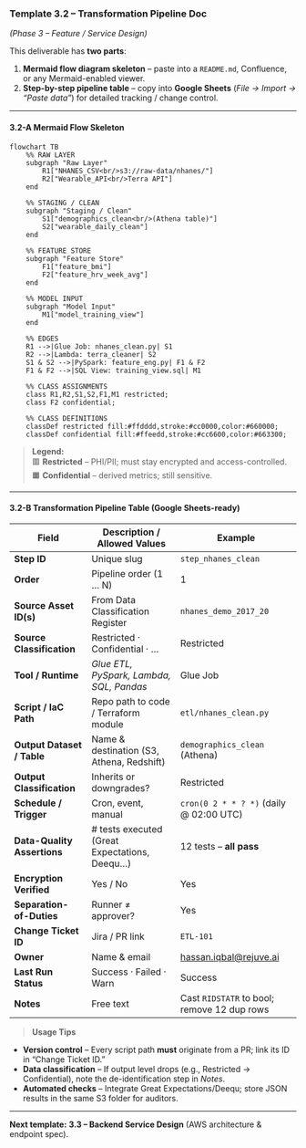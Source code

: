 ### Template **3.2 – Transformation Pipeline Doc**

_(Phase 3 – Feature / Service Design)_

This deliverable has **two parts**:

1. **Mermaid flow diagram skeleton** – paste into a `README.md`, Confluence, or any Mermaid-enabled viewer.
2. **Step-by-step pipeline table** – copy into **Google Sheets** (_File → Import → “Paste data”_) for detailed tracking / change control.
    

---

#### 3.2-A Mermaid Flow Skeleton

```mermaid
flowchart TB
    %% RAW LAYER
    subgraph "Raw Layer"
        R1["NHANES_CSV<br/>s3://raw-data/nhanes/"]
        R2["Wearable_API<br/>Terra API"]
    end

    %% STAGING / CLEAN
    subgraph "Staging / Clean"
        S1["demographics_clean<br/>(Athena table)"]
        S2["wearable_daily_clean"]
    end

    %% FEATURE STORE
    subgraph "Feature Store"
        F1["feature_bmi"]
        F2["feature_hrv_week_avg"]
    end

    %% MODEL INPUT
    subgraph "Model Input"
        M1["model_training_view"]
    end

    %% EDGES
    R1 -->|Glue Job: nhanes_clean.py| S1
    R2 -->|Lambda: terra_cleaner| S2
    S1 & S2 -->|PySpark: feature_eng.py| F1 & F2
    F1 & F2 -->|SQL View: training_view.sql| M1

    %% CLASS ASSIGNMENTS
    class R1,R2,S1,S2,F1,M1 restricted;
    class F2 confidential;

    %% CLASS DEFINITIONS
    classDef restricted fill:#ffdddd,stroke:#cc0000,color:#660000;
    classDef confidential fill:#ffeedd,stroke:#cc6600,color:#663300;

```

> **Legend:**  
> 🟥 **Restricted** – PHI/PII; must stay encrypted and access-controlled.  
> 🟧 **Confidential** – derived metrics; still sensitive.

---

#### 3.2-B Transformation Pipeline Table (Google Sheets-ready)

|**Field**|**Description / Allowed Values**|**Example**|
|---|---|---|
|**Step ID**|Unique slug|`step_nhanes_clean`|
|**Order**|Pipeline order (1 … N)|1|
|**Source Asset ID(s)**|From Data Classification Register|`nhanes_demo_2017_20`|
|**Source Classification**|Restricted · Confidential · …|Restricted|
|**Tool / Runtime**|_Glue ETL, PySpark, Lambda, SQL, Pandas_|Glue Job|
|**Script / IaC Path**|Repo path to code / Terraform module|`etl/nhanes_clean.py`|
|**Output Dataset / Table**|Name & destination (S3, Athena, Redshift)|`demographics_clean` (Athena)|
|**Output Classification**|Inherits or downgrades?|Restricted|
|**Schedule / Trigger**|Cron, event, manual|`cron(0 2 * * ? *)` (daily @ 02:00 UTC)|
|**Data-Quality Assertions**|# tests executed (Great Expectations, Deequ…)|12 tests – **all pass**|
|**Encryption Verified**|Yes / No|Yes|
|**Separation-of-Duties**|Runner ≠ approver?|Yes|
|**Change Ticket ID**|Jira / PR link|`ETL-101`|
|**Owner**|Name & email|[hassan.iqbal@rejuve.ai](mailto:hassan.iqbal@rejuve.ai)|
|**Last Run Status**|Success · Failed · Warn|Success|
|**Notes**|Free text|Cast `RIDSTATR` to bool; remove 12 dup rows|

> **Usage Tips**

- **Version control** – Every script path **must** originate from a PR; link its ID in “Change Ticket ID.”
- **Data classification** – If output level drops (e.g., Restricted → Confidential), note the de-identification step in _Notes_.
- **Automated checks** – Integrate Great Expectations/Deequ; store JSON results in the same S3 folder for auditors.

---

**Next template:** **3.3 – Backend Service Design** (AWS architecture & endpoint spec).  
